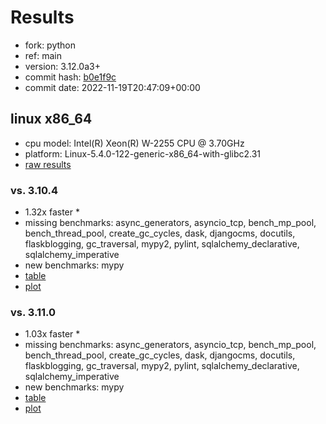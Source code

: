 # Results

- fork: python
- ref: main
- version: 3.12.0a3+
- commit hash: [b0e1f9c](https://github.com/python/cpython/commit/b0e1f9c)
- commit date: 2022-11-19T20:47:09+00:00

## linux x86_64

- cpu model: Intel(R) Xeon(R) W-2255 CPU @ 3.70GHz
- platform: Linux-5.4.0-122-generic-x86_64-with-glibc2.31
- [raw results](bm-20221119-linux-x86_64-python-main-3.12.0a3%2B-b0e1f9c.json)

### vs. 3.10.4

- 1.32x faster \*
- missing benchmarks: async_generators, asyncio_tcp, bench_mp_pool, bench_thread_pool, create_gc_cycles, dask, djangocms, docutils, flaskblogging, gc_traversal, mypy2, pylint, sqlalchemy_declarative, sqlalchemy_imperative
- new benchmarks: mypy
- [table](bm-20221119-linux-x86_64-python-main-3.12.0a3%2B-b0e1f9c-vs-3.10.4.md)
- [plot](bm-20221119-linux-x86_64-python-main-3.12.0a3%2B-b0e1f9c-vs-3.10.4.png)

### vs. 3.11.0

- 1.03x faster \*
- missing benchmarks: async_generators, asyncio_tcp, bench_mp_pool, bench_thread_pool, create_gc_cycles, dask, djangocms, docutils, flaskblogging, gc_traversal, mypy2, pylint, sqlalchemy_declarative, sqlalchemy_imperative
- new benchmarks: mypy
- [table](bm-20221119-linux-x86_64-python-main-3.12.0a3%2B-b0e1f9c-vs-3.11.0.md)
- [plot](bm-20221119-linux-x86_64-python-main-3.12.0a3%2B-b0e1f9c-vs-3.11.0.png)

